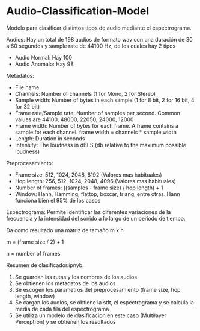 # Audio-Classification-Model

  Modelo para clasificar distintos tipos de audio mediante el espectrograma.

Audios: Hay un total de 198 audios de formato wav con una duración de 30 a 60 segundos y sample rate de 44100 Hz, de los cuales hay 2 tipos

- Audio Normal: Hay 100
- Audio Anomalo: Hay 98

Metadatos:

- File name
- Channels: Number of channels (1 for Mono, 2 for Stereo)
- Sample width: Number of bytes in each sample (1 for 8 bit, 2 for 16 bit, 4 for 32 bit)
- Frame rate/Sample rate: Number of samples per second. Common values are 44100, 48000, 22050, 24000, 12000
- Frame width: Number of bytes for each frame. A frame contains a sample for each channel. frame width = channels * sample width
- Length: Duration in seconds
- Intensity: The loudness in dBFS (db relative to the maximum possible loudness)

Preprocesamiento:

- Frame size: 512, 1024, 2048, 8192 (Valores mas habituales) 
- Hop length: 256, 512, 1024, 2048, 4096 (Valores mas habituales)
- Number of frames: ((samples - frame size) / hop length) + 1
- Window: Hann, Hamming, flattop, boxcar, triang, entre otras. Hann funciona bien el 95% de los casos

Espectrograma: Permite identificar las diferentes variaciones de la frecuencia y la intensidad del sonido a lo largo de un periodo de tiempo.

Da como resultado una matriz de tamaño m x n

m = (frame size / 2) + 1

n = number of frames

Resumen de clasificador.ipnyb:

1) Se guardan las rutas  y los nombres de los audios
2) Se obtienen los metadatos de los audios
3) Se escogen los parametros del preprocesamiento (frame size, hop length, window)
4) Se cargan los audios, se obtiene la stft, el espectrograma y se calcula la media de cada fila del espectrograma
5) Se utiliza un modelo de clasificacion en este caso (Multilayer Perceptron) y se obtienen los resultados
